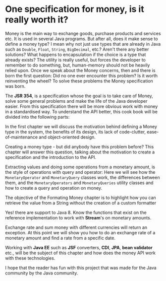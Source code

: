# One specification for money, is it really worth it?

Money is the main way to exchange goods, purchase products and services etc. It is used in several Java programs. But after all, does it make sense to define a money type? I mean why not just use types that are already in Java such as `Double`, `Float`, `String`, `BigDecimal`, etc.? Aren't there any better solutions? What happens to encapsulation if the choice is a type that already exists? The utility is really useful, but forces the developer to remember to do something, but, human-memory should not be heavily relied upon. Once we speak about the Money concerns, then and there is born the first question: Did no one ever encounter this problem? Is it worth reinventing the wheel? To solve these problems the Money specification was born.

The **JSR 354**, is a specification whose the goal is to take care of Money, solve some general problems and make the life of the Java developer easier. From this specification there will be more obvious work with money in a standardised way. To understand the API better, this cook book will be divided into the following parts:

In the first chapter we will discuss the motivation behind defining a Money type in the system, the benefits of its design, its lack of code-clutter,  ease-of-maintenance and object-oriented design.

Creating a money type - but did anybody have this problem before? This chapter will answer this question, talking about the motivation to create a specification and the introduction to the API.

Extracting values and doing some operations from a monetary amount, is the style of operations with query and operator: Here we will see how the `MonetaryOperator` and `MonetaryQuery` classes work, the differences between them, and the `MonetaryOperators` and `MonetaryQueries` utility classes and how to create a query and operation on money.

The objective of the Formating Money chapter is to highlight how you can retrieve the value from a String without the creation of a custom formatter

Yes! there are support to Java 8. Know the functions that exist on the reference implementation to work with **Stream**'s on monetary amounts.

Exchange rate and sum  money with different currencies will return an exception. At this point we will show you how to do an exchange rate of a monetary amount and find a rate from a specific date.

Working with **Java EE** such as **JSF** converters, **CDI**, **JPA**, **bean validator** etc., will be the subject of this chapter and how does the money API work with these technologies.

I hope that the reader has fun with this project that was made for the Java community by the Java community.